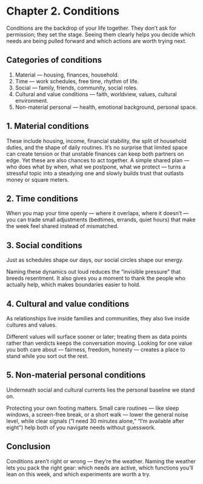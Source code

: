 # Chapter 2. Conditions

Conditions are the backdrop of your life together. They don’t ask for permission; they set the stage. Seeing them clearly helps you decide which needs are being pulled forward and which actions are worth trying next.

## Categories of conditions

1. Material — housing, finances, household.
2. Time — work schedules, free time, rhythm of life.
3. Social — family, friends, community, social roles.
4. Cultural and value conditions — faith, worldview, values, cultural environment.
5. Non-material personal — health, emotional background, personal space.

## 1. Material conditions

These include housing, income, financial stability, the split of household duties, and the shape of daily routines. It’s no surprise that limited space can create tension or that unstable finances can keep both partners on edge. Yet these are also chances to act together. A simple shared plan — who does what by when, what we postpone, what we protect — turns a stressful topic into a steadying one and slowly builds trust that outlasts money or square meters.

## 2. Time conditions

When you map your time openly — where it overlaps, where it doesn’t — you can trade small adjustments (bedtimes, errands, quiet hours) that make the week feel shared instead of mismatched.

## 3. Social conditions

Just as schedules shape our days, our social circles shape our energy. 

Naming these dynamics out loud reduces the “invisible pressure” that breeds resentment. It also gives you a moment to thank the people who actually help, which makes boundaries easier to hold.

## 4. Cultural and value conditions

As relationships live inside families and communities, they also live inside cultures and values. 

Different values will surface sooner or later; treating them as data points rather than verdicts keeps the conversation moving. Looking for one value you both care about — fairness, freedom, honesty — creates a place to stand while you sort out the rest.

## 5. Non-material personal conditions

Underneath social and cultural currents lies the personal baseline we stand on. 

Protecting your own footing matters. Small care routines — like sleep windows, a screen-free break, or a short walk — lower the general noise level, while clear signals (“I need 30 minutes alone,” “I’m available after eight”) help both of you navigate needs without guesswork.

## Conclusion

Conditions aren’t right or wrong — they’re the weather. Naming the weather lets you pack the right gear: which needs are active, which functions you’ll lean on this week, and which experiments are worth a try.
